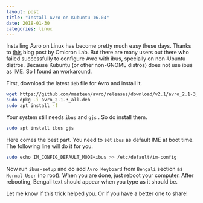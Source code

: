 ```yaml
---
layout: post
title: "Install Avro on Kubuntu 16.04"
date: 2018-01-30
categories: linux
---
```

Installing Avro on Linux has become pretty much easy these days. Thanks to [this](http://linux.omicronlab.com/ubuntu_14.04.html) blog post by Omicron Lab. But there are many users out there who failed successfully to configure Avro with ibus, specially on non-Ubuntu distros. Because Kubuntu (or other non-GNOME distros) does not use ibus as IME. So I found an workaround.

First, download the latest `deb` file for Avro and install it.

```bash
wget https://github.com/maateen/avro/releases/download/v2.1/avro_2.1-3_all.deb
sudo dpkg -i avro_2.1-3_all.deb
sudo apt install -f
```

Your system still needs `ibus` and `gjs` . So do install them.

```bash
sudo apt install ibus gjs
```

Here comes the best part. You need to set `ibus` as default IME at boot time. The following line will do it for you.

```bash
sudo echo IM_CONFIG_DEFAULT_MODE=ibus >> /etc/default/im-config
```

Now run `ibus-setup` and do add `Avro Keyboard` from `Bengali` section as `Normal User` (no root). When you are done, just reboot your computer. After rebooting, Bengali text should appear when you type as it should be.

Let me know if this trick helped you. Or if you have a better one to share!
